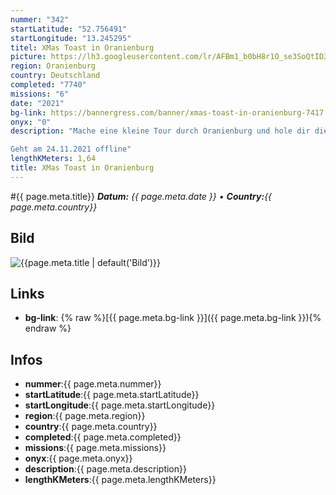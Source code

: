 ```yaml
---
nummer: "342"
startLatitude: "52.756491"
startLongitude: "13.245295"
titel: XMas Toast in Oranienburg
picture: https://lh3.googleusercontent.com/lr/AFBm1_b0bH8r1O_se3SoQtID39M95LQsafnfxx-TjNomQkgxWr0ukXglxyd0gq0QrZ-gxiomTZnxd3rxSZMI6QRhOcU3ovaQsCGmyi4kE0L6E1_CoFLVauDRF4CwRri7nBrxVVd7czsn06zbPW0L0NIrLw8bUZYLLeDR8G52UkGjVPIsRT-bkcrqhCUJPDFwGcCxpquBjuQs5_a-Xc4zdDCT1DVIC4BGSouob0E3CsX7lBM5OGoM5hQRMEZFjTqUquqStixWnLOoBYhbeOo7mSARM9SBwU6fzacIYFO8ogQRw5JNT-dJKmWh5y2qE6Fgatlzk55Ti2HZdIlMFlJ973YzlY8YSal_e5ohTzMsl_tMAMUo5-GNLqONI0zubHlLx3k4XCGIQArWDAn4Z8HVS7vXpEy4pmqqjIyCcGFI9zfUSA05YbvTTgtM05APDwr5ZdYTdI4qK1zl-6OhK9dFQTO7So7s_NpYNRbDzRf-jxYwQF0LxKEUsmMOuR_PsRgUginkZjxWIm4kt-Thvj-JuyQuApfmHCYlGvqGkfwVdFVDtjO1gxX9UrXWVCE-JscnpXGty3xdjQbqikC0nkl8S8eHrgRV4qOQJSaJwvIaTvBowFdB6_WR_VtRgIqTWoy8FVpOCwM6IQ99NOUXXVy5gKx3p6Oimczj2A8x0apOG41zqSjc50yQnxvbskSfD4SXeYzShKETL7evMs0SKH9Pytcv2apXD-xByQ2oROAcBKdnkE7mioUkJz2FXlmSwktdUYjGgwmPBj_3QLmJnMSme4M-_pzl4Y9tLKO3MCzvarIPuks1Z5X-dfxtzgd-buZAJ5yf_L3Fs3rVwVrFrkRwQSUSqpQ19chDJOs
region: Oranienburg
country: Deutschland
completed: "7740"
missions: "6"
date: "2021"
bg-link: https://bannergress.com/banner/xmas-toast-in-oranienburg-7417
onyx: "0"
description: "Mache eine kleine Tour durch Oranienburg und hole dir die XMas Toast ins Profil

Geht am 24.11.2021 offline"
lengthKMeters: 1,64
title: XMas Toast in Oranienburg
---
```


#{{ page.meta.title}}
_**Datum:** {{ page.meta.date }} • **Country:**{{ page.meta.country}}_

## Bild
![{{page.meta.title | default('Bild')}}]({{page.meta.picture}})

## Links
- **bg-link**: {% raw %}[{{ page.meta.bg-link }}]({{ page.meta.bg-link }}){% endraw %}

## Infos
- **nummer**:{{ page.meta.nummer}}
- **startLatitude**:{{ page.meta.startLatitude}}
- **startLongitude**:{{ page.meta.startLongitude}}
- **region**:{{ page.meta.region}}
- **country**:{{ page.meta.country}}
- **completed**:{{ page.meta.completed}}
- **missions**:{{ page.meta.missions}}
- **onyx**:{{ page.meta.onyx}}
- **description**:{{ page.meta.description}}
- **lengthKMeters**:{{ page.meta.lengthKMeters}}

